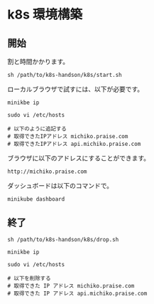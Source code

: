 # k8s 環境構築

## 開始

割と時間かかります。

```
sh /path/to/k8s-handson/k8s/start.sh
```

ローカルブラウザで試すには、以下が必要です。

```
minikbe ip

sudo vi /etc/hosts

# 以下のように追記する
# 取得できたIPアドレス michiko.praise.com
# 取得できたIPアドレス api.michiko.praise.com
```

ブラウザに以下のアドレスにすることができます。

```
http://michiko.praise.com
```

ダッシュボードは以下のコマンドで。

```
minikube dashboard
```

## 終了

```
sh /path/to/k8s-handson/k8s/drop.sh
```

```
minikbe ip

sudo vi /etc/hosts

# 以下を削除する
# 取得できた IP アドレス michiko.praise.com
# 取得できた IP アドレス api.michiko.praise.com
```
